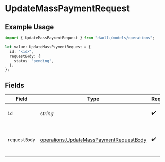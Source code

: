 # UpdateMassPaymentRequest

## Example Usage

```typescript
import { UpdateMassPaymentRequest } from "dwolla/models/operations";

let value: UpdateMassPaymentRequest = {
  id: "<id>",
  requestBody: {
    status: "pending",
  },
};
```

## Fields

| Field                                                                                              | Type                                                                                               | Required                                                                                           | Description                                                                                        |
| -------------------------------------------------------------------------------------------------- | -------------------------------------------------------------------------------------------------- | -------------------------------------------------------------------------------------------------- | -------------------------------------------------------------------------------------------------- |
| `id`                                                                                               | *string*                                                                                           | :heavy_check_mark:                                                                                 | ID of mass payment to update                                                                       |
| `requestBody`                                                                                      | [operations.UpdateMassPaymentRequestBody](../../models/operations/updatemasspaymentrequestbody.md) | :heavy_check_mark:                                                                                 | Parameters for updating a mass payment                                                             |